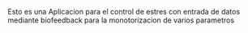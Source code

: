 Esto es una Aplicacion para el control de estres con entrada de datos mediante biofeedback para la monotorizacion de varios parametros

